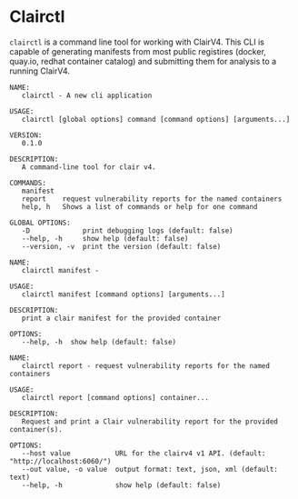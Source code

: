 # Clairctl

`clairctl` is a command line tool for working with ClairV4. 
This CLI is capable of generating manifests from most public registires (docker, quay.io, redhat container catalog) and submitting them for analysis to a running ClairV4.


```
NAME:
   clairctl - A new cli application

USAGE:
   clairctl [global options] command [command options] [arguments...]

VERSION:
   0.1.0

DESCRIPTION:
   A command-line tool for clair v4.

COMMANDS:
   manifest  
   report    request vulnerability reports for the named containers
   help, h   Shows a list of commands or help for one command

GLOBAL OPTIONS:
   -D             print debugging logs (default: false)
   --help, -h     show help (default: false)
   --version, -v  print the version (default: false)
```

```
NAME:
   clairctl manifest - 

USAGE:
   clairctl manifest [command options] [arguments...]

DESCRIPTION:
   print a clair manifest for the provided container

OPTIONS:
   --help, -h  show help (default: false)
```


```
NAME:
   clairctl report - request vulnerability reports for the named containers

USAGE:
   clairctl report [command options] container...

DESCRIPTION:
   Request and print a Clair vulnerability report for the provided container(s).

OPTIONS:
   --host value           URL for the clairv4 v1 API. (default: "http://localhost:6060/")
   --out value, -o value  output format: text, json, xml (default: text)
   --help, -h             show help (default: false)
```
